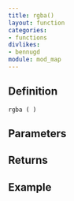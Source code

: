 ```yaml
---
title: rgba()
layout: function
categories:
- functions
divlikes:
- bennugd
module: mod_map
---
```


## Definition

    rgba ( )

## Parameters

## Returns

## Example
